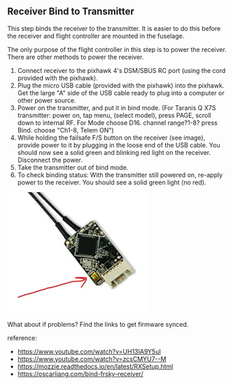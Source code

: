 ## Receiver Bind to Transmitter

This step binds the receiver to the transmitter. It is easier to do this before the receiver and flight controller are mounted in the fuselage.

The only purpose of the flight controller in this step is to power the receiver. There are other methods to power the receiver.

1. Connect receiver to the pixhawk 4's DSM/SBUS RC port (using the cord provided with the pixhawk).
2. Plug the micro USB cable (provided with the pixhawk) into the pixhawk. Get the large "A" side of the USB cable ready to plug into a computer or other power source.
3. Power on the transmitter, and put it in bind mode. (For Taranis Q X7S transmitter: power on, tap menu, (select model), press PAGE, scroll down to internal RF. For Mode choose D16. channel range?1-8? press Bind. choose "Ch1-8, Telem ON")
4. While holding the failsafe F/S button on the receiver (see image), provide power to it by plugging in the loose end of the USB cable. You should now see a solid green and blinking red light on the receiver. Disconnect the power.
4. Take the transmitter out of bind mode.
5. To check binding status: With the transmitter still powered on, re-apply power to the receiver. You should see a solid green light (no red).

![recevier button](../images/receiver_button.jpg)

What about if problems? Find the links to get firmware synced.

reference:

* https://www.youtube.com/watch?v=UH13IA9Y5uI
* https://www.youtube.com/watch?v=zcsCMYU7--M
* https://mozzie.readthedocs.io/en/latest/RXSetup.html
* https://oscarliang.com/bind-frsky-receiver/
